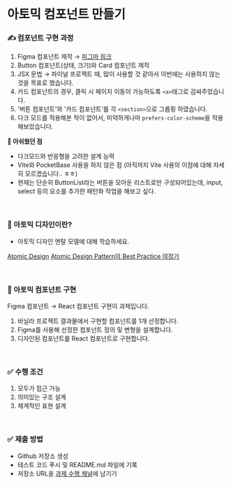 # 아토믹 컴포넌트 만들기

### ✍️ 컴포넌트 구현 과정
1. Figma 컴포넌트 제작  → [피그마 링크](https://www.figma.com/design/dWyuH3nrqmy54pJF3t797T/Components?node-id=0-1&t=2F9bRvSdDjAyj1Kh-1)
2. Button 컴포넌트(상태, 크기)와 Card 컴포넌트 제작
3. JSX 문법 → 파이널 프로젝트 때, 많이 사용할 것 같아서 이번에는 사용하지 않는 것을 목표로 했습니다.
4. 카드 컴포넌트의 경우, 클릭 시 페이지 이동이 가능하도록 ```<a>```태그로 감싸주었습니다.
5. '버튼 컴포넌트'와 '카드 컴포넌트'를 각 ```<section>```으로 그룹핑 하였습니다.
6. 다크 모드를 적용해본 적이 없어서, 미약하게나마 ```prefers-color-scheme```을 적용해보았습니다.

<b>🌠 아쉬웠던 점</b>
- 다크모드와 반응형을 고려한 설계 능력
- Vite와 PocketBase 사용을 하지 않은 점 (아직까지 Vite 사용의 이점에 대해 자세히 모르겠습니다.. ㅎㅎ)
- 현재는 단순히 ButtonList라는 버튼을 모아둔 리스트로만 구성되어있는데, input, select 등의 요소를 추가한 패턴화 작업을 해보고 싶다.

<br>

### 📖 아토믹 디자인이란?
- 아토믹 디자인 멘탈 모델에 대해  학습하세요.

[Atomic Design](https://atomicdesign.bradfrost.com/chapter-2/)
[Atomic Design Pattern의 Best Practice 여정기](https://yozm.wishket.com/magazine/detail/1531/)

<br>

### 🎨 아토믹 컴포넌트 구현
Figma 컴포넌트 → React 컴포넌트 구현이 과제입니다.

1. 바닐라 프로젝트 결과물에서 구현할 컴포넌트를 1개 선정합니다.
2. Figma를 사용해 선정한 컴포넌트 정의 및 변형을 설계합니다.
3. 디자인된 컴포넌트를 React 컴포넌트로 구현합니다.

<br>

### ✅ 수행 조건
1. 모두가 접근 가능
2. 의미있는 구조 설계
3. 체계적인 표현 설계

<br>

### ✅ 제출 방법
- Github 저장소 생성
- 테스트 코드 푸시 및 README.md 파일에 기록
- 저장소 URL을 [과제 수행 채널](https://github.com/yamoo9/likelion-10th/discussions/categories/z-%EA%B3%BC%EC%A0%9C-%EC%88%98%ED%96%89)에 남기기